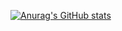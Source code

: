 [![Anurag's GitHub stats](https://github-readme-stats.vercel.app/api?username=Sublimeful&show_icons=true&theme=radical)](https://github.com/anuraghazra/github-readme-stats)
